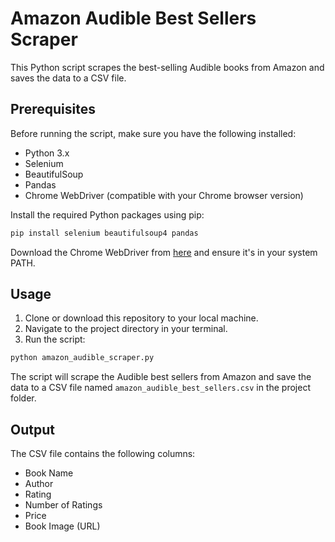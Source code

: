 # Amazon Audible Best Sellers Scraper

This Python script scrapes the best-selling Audible books from Amazon and saves the data to a CSV file.

## Prerequisites

Before running the script, make sure you have the following installed:

- Python 3.x
- Selenium
- BeautifulSoup
- Pandas
- Chrome WebDriver (compatible with your Chrome browser version)

Install the required Python packages using pip:

```bash
pip install selenium beautifulsoup4 pandas
```

Download the Chrome WebDriver from [here](https://sites.google.com/a/chromium.org/chromedriver/downloads) and ensure it's in your system PATH.

## Usage

1. Clone or download this repository to your local machine.
2. Navigate to the project directory in your terminal.
3. Run the script:

```bash
python amazon_audible_scraper.py
```

The script will scrape the Audible best sellers from Amazon and save the data to a CSV file named `amazon_audible_best_sellers.csv` in the project folder.

## Output

The CSV file contains the following columns:

- Book Name
- Author
- Rating
- Number of Ratings
- Price
- Book Image (URL)

